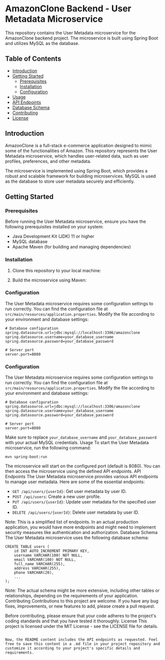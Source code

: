 # AmazonClone Backend - User Metadata Microservice

This repository contains the User Metadata microservice for the AmazonClone backend project. The microservice is built using Spring Boot and utilizes MySQL as the database.

## Table of Contents

- [Introduction](#introduction)
- [Getting Started](#getting-started)
  - [Prerequisites](#prerequisites)
  - [Installation](#installation)
  - [Configuration](#configuration)
- [Usage](#usage)
- [API Endpoints](#api-endpoints)
- [Database Schema](#database-schema)
- [Contributing](#contributing)
- [License](#license)

## Introduction

AmazonClone is a full-stack e-commerce application designed to mimic some of the functionalities of Amazon. This repository represents the User Metadata microservice, which handles user-related data, such as user profiles, preferences, and other metadata.

The microservice is implemented using Spring Boot, which provides a robust and scalable framework for building microservices. MySQL is used as the database to store user metadata securely and efficiently.

## Getting Started

### Prerequisites

Before running the User Metadata microservice, ensure you have the following prerequisites installed on your system:

- Java Development Kit (JDK) 11 or higher
- MySQL database
- Apache Maven (for building and managing dependencies)

### Installation

1. Clone this repository to your local machine:


2. Build the microservice using Maven:


### Configuration

The User Metadata microservice requires some configuration settings to run correctly. You can find the configuration file at `src/main/resources/application.properties`. Modify the file according to your environment and database settings:

```properties
# Database configuration
spring.datasource.url=jdbc:mysql://localhost:3306/amazonclone
spring.datasource.username=your_database_username
spring.datasource.password=your_database_password

# Server port
server.port=8080
```


### Configuration

The User Metadata microservice requires some configuration settings to run correctly. You can find the configuration file at `src/main/resources/application.properties`. Modify the file according to your environment and database settings:

```properties
# Database configuration
spring.datasource.url=jdbc:mysql://localhost:3306/amazonclone
spring.datasource.username=your_database_username
spring.datasource.password=your_database_password

# Server port
server.port=8080
```

Make sure to replace `your_database_username` and `your_database_password` with your actual MySQL credentials.
Usage
To start the User Metadata microservice, run the following command:
```
mvn spring-boot:run
```

The microservice will start on the configured port (default is 8080). You can then access the microservice using the defined API endpoints.
API Endpoints
The User Metadata microservice provides various API endpoints to manage user metadata. Here are some of the essential endpoints:

- `GET /api/users/{userId}`: Get user metadata by user ID.
- `POST /api/users`: Create a new user profile.
- `PUT /api/users/{userId}`: Update user metadata for the specified user ID.
- `DELETE /api/users/{userId}`: Delete user metadata by user ID.

Note: This is a simplified list of endpoints. In an actual production application, you would have more endpoints and might need to implement security measures like authentication and authorization.
Database Schema
The User Metadata microservice uses the following database schema:
```
CREATE TABLE users (
    id INT AUTO_INCREMENT PRIMARY KEY,
    username VARCHAR(100) NOT NULL,
    email VARCHAR(100) NOT NULL,
    full_name VARCHAR(255),
    address VARCHAR(255),
    phone VARCHAR(20),
    ...
);
```

Note: The actual schema might be more extensive, including other tables or relationships, depending on the requirements of your application.
Contributing
Contributions to this project are welcome. If you have any bug fixes, improvements, or new features to add, please create a pull request.

Before contributing, please ensure that your code adheres to the project's coding standards and that you have tested it thoroughly.
License
This project is licensed under the MIT License - see the LICENSE file for details.
```

Now, the README content includes the API endpoints as requested. Feel free to save this content in a .md file in your project repository and customize it according to your project's specific details and requirements.
```


